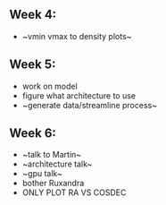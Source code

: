 ## Week 4:
- ~vmin vmax to density plots~
## Week 5:
- work on model
- figure what architecture to use
- ~generate data/streamline process~
## Week 6:
- ~talk to Martin~
- ~architecture talk~
- ~gpu talk~
- bother Ruxandra
- ONLY PLOT RA VS COSDEC
